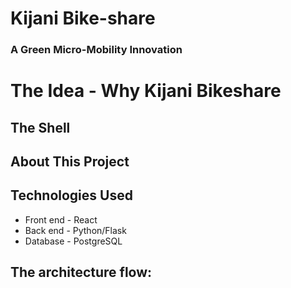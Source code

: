 # Kijani Bike-share
### A Green Micro-Mobility Innovation
# The Idea - Why Kijani Bikeshare

## The Shell

## About This Project

## Technologies Used
* Front end - React
* Back end - Python/Flask
* Database - PostgreSQL
## The architecture flow:
